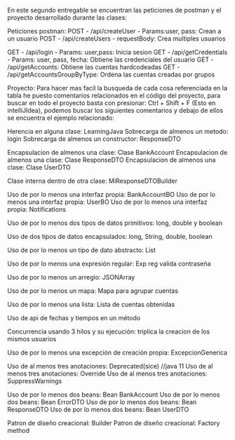 En este segundo entregable se encuentran las peticiones de postman y el proyecto desarrollado durante las clases:

Peticiones postman:
  POST - /api/createUser - Params:user, pass:  Crean a un usuario
  POST - /api/createUsers - requestBody: Crea multiples usuarios
  
  GET - /api/login - Params: user,pass: Inicia sesion
  GET - /api/getCredentials - Params: user, pass, fecha: Obtiene las credenciales del usuario
  GET - /api/getAccounts: Obtiene las cuentas hardcodeadas
  GET - /api/getAccountsGroupByType: Ordena las cuentas creadas por grupos
  
 Proyecto:
  Para hacer mas facil la busqueda de cada cosa referenciada en la tabla he puesto comentarios relacionados en el código del proyecto,
  para buscar en todo el proyecto basta con presionar: Ctrl + Shift + F (Esto en intelliJIdea), podemos buscar los siguientes comentarios
  y debajo de ellos se encuentra el ejemplo relacionado:


  Herencia en alguna clase: LearningJava
  Sobrecarga de almenos un metodo: login
  Sobrecarga de almenos un constructor: ResponseDTO
  
  Encapsulacion de almenos una clase: Clase BankAccount
  Encapsulacion de almenos una clase: Clase ResponseDTO
  Encapsulacion de almenos una clase: Clase UserDTO

  Clase interna dentro de otra clase: MiResponseDTOBuilder

  Uso de por lo menos una interfaz propia: BankAccountBO
  Uso de por lo menos una interfaz propia: UserBO
  Uso de por lo menos una interfaz propia: Notifications

  Uso de por lo menos dos tipos de datos primitivos: long, double y boolean

  Uso de dos tipos de datos encapsulados: long, String, double, boolean

  Uso de por lo menos un tipo de dato abstracto: List

  Uso de por lo menos una expresión regular: Exp reg valida contraseña

  Uso de por lo menos un arreglo: JSONArray

  Uso de por lo menos un mapa: Mapa para agrupar cuentas

  Uso de por lo menos una lista: Lista de cuentas obtenidas

  Uso de api de fechas y tiempos en un método

  Concurrencia usando 3 hilos y su ejecución: triplica la creacion de los mismos usuarios

  Uso de por lo menos una excepción de creación propia: ExcepcionGenerica

  Uso de al menos tres anotaciones: Deprecated(sice) //java 11
  Uso de al menos tres anotaciones: Override
  Uso de al menos tres anotaciones: SuppressWarnings

  Uso de por lo menos dos beans: Bean BankAccount
  Uso de por lo menos dos beans: Bean ErrorDTO
  Uso de por lo menos dos beans: Bean ResponseDTO
  Uso de por lo menos dos beans: Bean UserDTO

  Patron de diseño creacional: Builder
  Patron de diseño creacional: Factory method
